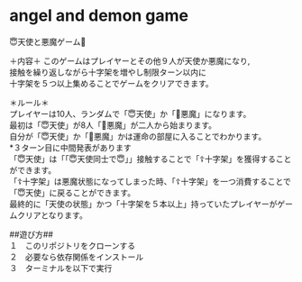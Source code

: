 # angel and demon game

😇天使と悪魔ゲーム👿

＋内容＋
このゲームはプレイヤーとその他９人が天使か悪魔になり,  
接触を繰り返しながら十字架を増やし制限ターン以内に  
十字架を５つ以上集めることでゲームをクリアできます。  

＊ルール＊  
プレイヤーは10人、ランダムで「😇天使」か「👿悪魔」になります。  
最初は「😇天使」が8人「👿悪魔」が二人から始まります。  
自分が「😇天使」か「👿悪魔」かは運命の部屋に入ることでわかります。  
*３ターン目に中間発表があります  
「😇天使」は「「😇天使同士で😇」」接触することで「☦️十字架」を獲得することができます。  
「☦️十字架」は悪魔状態になってしまった時、「☦️十字架」を一つ消費することで「😇天使」に戻ることができます。  
最終的に「天使の状態」かつ「十字架を５本以上」持っていたプレイヤーがゲームクリアとなります。  

##遊び方##  
１　このリポジトリをクローンする  
２　必要なら依存関係をインストール  
３　ターミナルを以下で実行  